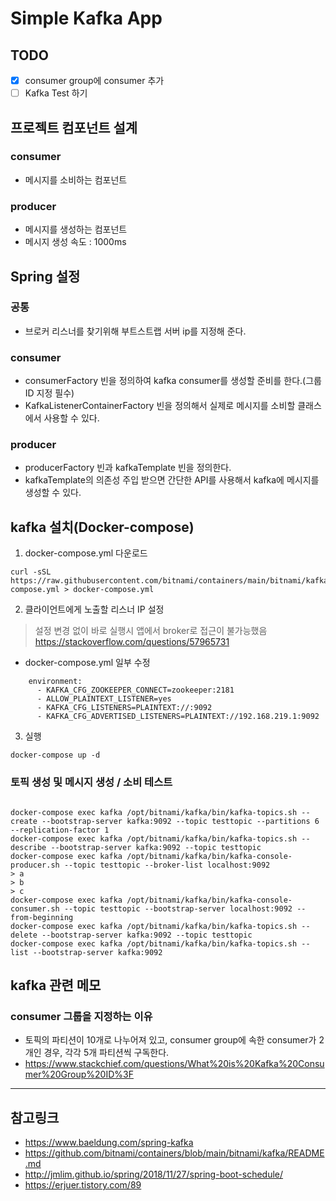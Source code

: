 # Simple Kafka App

## TODO
- [X] consumer group에 consumer 추가
- [ ] Kafka Test 하기   

## 프로젝트 컴포넌트 설계
### consumer
- 메시지를 소비하는 컴포넌트

### producer
- 메시지를 생성하는 컴포넌트
- 메시지 생성 속도 : 1000ms



## Spring 설정
### 공통
- 브로커 리스너를 찾기위해 부트스트랩 서버 ip를 지정해 준다.

### consumer
- consumerFactory 빈을 정의하여 kafka consumer를 생성할 준비를 한다.(그룹 ID 지정 필수)
- KafkaListenerContainerFactory 빈을 정의해서 실제로 메시지를 소비할 클래스에서 사용할 수 있다.

### producer
- producerFactory 빈과 kafkaTemplate 빈을 정의한다.
- kafkaTemplate의 의존성 주입 받으면 간단한 API를 사용해서 kafka에 메시지를 생성할 수 있다.



## kafka 설치(Docker-compose)
1. docker-compose.yml 다운로드 
```
curl -sSL https://raw.githubusercontent.com/bitnami/containers/main/bitnami/kafka/docker-compose.yml > docker-compose.yml
```

2. 클라이언트에게 노출할 리스너 IP 설정
> 설정 변경 없이 바로 실행시 앱에서 broker로 접근이 불가능했음
> https://stackoverflow.com/questions/57965731

- docker-compose.yml 일부 수정
```
    environment:
      - KAFKA_CFG_ZOOKEEPER_CONNECT=zookeeper:2181
      - ALLOW_PLAINTEXT_LISTENER=yes
      - KAFKA_CFG_LISTENERS=PLAINTEXT://:9092
      - KAFKA_CFG_ADVERTISED_LISTENERS=PLAINTEXT://192.168.219.1:9092

```

3. 실행
```
docker-compose up -d
```

### 토픽 생성 및 메시지 생성 / 소비 테스트
```

docker-compose exec kafka /opt/bitnami/kafka/bin/kafka-topics.sh --create --bootstrap-server kafka:9092 --topic testtopic --partitions 6 --replication-factor 1
docker-compose exec kafka /opt/bitnami/kafka/bin/kafka-topics.sh --describe --bootstrap-server kafka:9092 --topic testtopic
docker-compose exec kafka /opt/bitnami/kafka/bin/kafka-console-producer.sh --topic testtopic --broker-list localhost:9092 
> a
> b
> c
docker-compose exec kafka /opt/bitnami/kafka/bin/kafka-console-consumer.sh --topic testtopic --bootstrap-server localhost:9092 --from-beginning
docker-compose exec kafka /opt/bitnami/kafka/bin/kafka-topics.sh --delete --bootstrap-server kafka:9092 --topic testtopic
docker-compose exec kafka /opt/bitnami/kafka/bin/kafka-topics.sh --list --bootstrap-server kafka:9092
```


## kafka 관련 메모
### consumer 그룹을 지정하는 이유
  - 토픽의 파티션이 10개로 나누어져 있고, consumer group에 속한 consumer가 2개인 경우, 각각 5개 파티션씩 구독한다.
  - https://www.stackchief.com/questions/What%20is%20Kafka%20Consumer%20Group%20ID%3F

---

## 참고링크
- https://www.baeldung.com/spring-kafka
- https://github.com/bitnami/containers/blob/main/bitnami/kafka/README.md
- http://jmlim.github.io/spring/2018/11/27/spring-boot-schedule/
- https://erjuer.tistory.com/89
